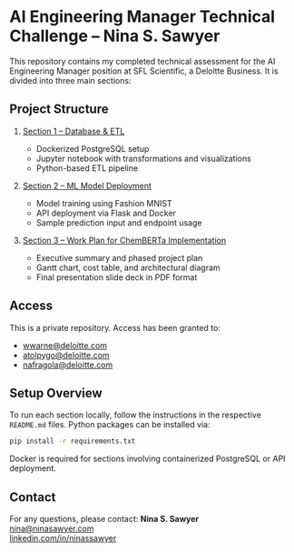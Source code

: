 # AI Engineering Manager Technical Challenge – Nina S. Sawyer #

This repository contains my completed technical assessment for the AI Engineering Manager position at SFL Scientific, a Deloitte Business. It is divided into three main sections:

## Project Structure ##

1. [Section 1 – Database & ETL](./01_section1_ETL/README.md)
   - Dockerized PostgreSQL setup
   - Jupyter notebook with transformations and visualizations
   - Python-based ETL pipeline

2. [Section 2 – ML Model Deployment](./02_section2_ModelDeployment/README.md)
   - Model training using Fashion MNIST
   - API deployment via Flask and Docker
   - Sample prediction input and endpoint usage

3. [Section 3 – Work Plan for ChemBERTa Implementation](./03_section3_Management/README.md)
   - Executive summary and phased project plan
   - Gantt chart, cost table, and architectural diagram
   - Final presentation slide deck in PDF format

## Access ##
This is a private repository. Access has been granted to:
- wwarne@deloitte.com
- atolpygo@deloitte.com
- nafragola@deloitte.com

## Setup Overview ##
To run each section locally, follow the instructions in the respective `README.md` files. Python packages can be installed via:

```bash
pip install -r requirements.txt
```

Docker is required for sections involving containerized PostgreSQL or API deployment.

## Contact ##
For any questions, please contact:
**Nina S. Sawyer**  
nina@ninasawyer.com  
[linkedin.com/in/ninassawyer](https://www.linkedin.com/in/ninassawyer)
